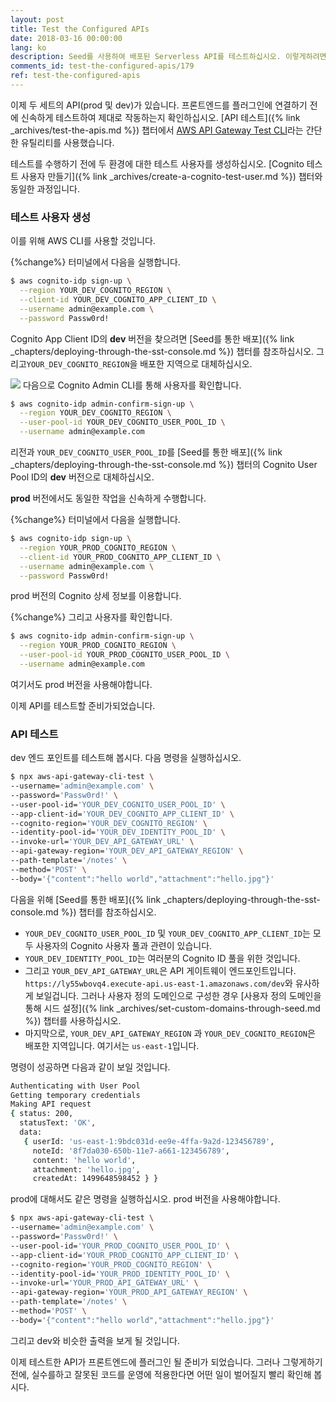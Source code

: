 ```yaml
---
layout: post
title: Test the Configured APIs
date: 2018-03-16 00:00:00
lang: ko
description: Seed를 사용하여 배포된 Serverless API를 테스트하십시오. 이렇게하려면 aws-api-gateway-cli-test의 NPM 패키지를 사용하고 운영 환경과 개발 환경을 모두 테스트하십시오. 
comments_id: test-the-configured-apis/179
ref: test-the-configured-apis
---
```


이제 두 세트의 API(prod 및 dev)가 있습니다. 프론트엔드를 플러그인에 연결하기 전에 신속하게 테스트하여 제대로 작동하는지 확인하십시오. [API 테스트]({% link _archives/test-the-apis.md %}) 챕터에서 [AWS API Gateway Test CLI](https://github.com/AnomalyInnovations/aws-api-gateway-cli-test)라는 간단한 유틸리티를 사용했습니다.

테스트를 수행하기 전에 두 환경에 대한 테스트 사용자를 생성하십시오. [Cognito 테스트 사용자 만들기]({% link _archives/create-a-cognito-test-user.md %}) 챕터와 동일한 과정입니다.

### 테스트 사용자 생성

이를 위해 AWS CLI를 사용할 것입니다.

{%change%} 터미널에서 다음을 실행합니다.

``` bash
$ aws cognito-idp sign-up \
  --region YOUR_DEV_COGNITO_REGION \
  --client-id YOUR_DEV_COGNITO_APP_CLIENT_ID \
  --username admin@example.com \
  --password Passw0rd!
```

Cognito App Client ID의 **dev** 버전을 찾으려면 [Seed를 통한 배포]({% link _chapters/deploying-through-the-sst-console.md %}) 챕터를 참조하십시오. 그리고`YOUR_DEV_COGNITO_REGION`을 배포한 지역으로 대체하십시오.

<img class="code-marker" src="/assets/s.png"/> 다음으로 Cognito Admin CLI를 통해 사용자를 확인합니다.

``` bash
$ aws cognito-idp admin-confirm-sign-up \
  --region YOUR_DEV_COGNITO_REGION \
  --user-pool-id YOUR_DEV_COGNITO_USER_POOL_ID \
  --username admin@example.com
```

리전과 `YOUR_DEV_COGNITO_USER_POOL_ID`를 [Seed를 통한 배포]({% link _chapters/deploying-through-the-sst-console.md %}) 챕터의 Cognito User Pool ID의 **dev** 버전으로 대체하십시오. 

**prod** 버전에서도 동일한 작업을 신속하게 수행합니다.

{%change%} 터미널에서 다음을 실행합니다.

``` bash
$ aws cognito-idp sign-up \
  --region YOUR_PROD_COGNITO_REGION \
  --client-id YOUR_PROD_COGNITO_APP_CLIENT_ID \
  --username admin@example.com \
  --password Passw0rd!
```

prod 버전의 Cognito 상세 정보를 이용합니다.

{%change%} 그리고 사용자를 확인합니다.

``` bash
$ aws cognito-idp admin-confirm-sign-up \
  --region YOUR_PROD_COGNITO_REGION \
  --user-pool-id YOUR_PROD_COGNITO_USER_POOL_ID \
  --username admin@example.com
```

여기서도 prod 버전을 사용해야합니다.

이제 API를 테스트할 준비가되었습니다.

### API 테스트

dev 엔드 포인트를 테스트해 봅시다. 다음 명령을 실행하십시오.

``` bash
$ npx aws-api-gateway-cli-test \
--username='admin@example.com' \
--password='Passw0rd!' \
--user-pool-id='YOUR_DEV_COGNITO_USER_POOL_ID' \
--app-client-id='YOUR_DEV_COGNITO_APP_CLIENT_ID' \
--cognito-region='YOUR_DEV_COGNITO_REGION' \
--identity-pool-id='YOUR_DEV_IDENTITY_POOL_ID' \
--invoke-url='YOUR_DEV_API_GATEWAY_URL' \
--api-gateway-region='YOUR_DEV_API_GATEWAY_REGION' \
--path-template='/notes' \
--method='POST' \
--body='{"content":"hello world","attachment":"hello.jpg"}'
```

다음을 위해 [Seed를 통한 배포]({% link _chapters/deploying-through-the-sst-console.md %}) 챕터를 참조하십시오.

- `YOUR_DEV_COGNITO_USER_POOL_ID` 및 `YOUR_DEV_COGNITO_APP_CLIENT_ID`는 모두 사용자의 Cognito 사용자 풀과 관련이 있습니다.
- `YOUR_DEV_IDENTITY_POOL_ID`는 여러분의 Cognito ID 풀을 위한 것입니다.
- 그리고 `YOUR_DEV_API_GATEWAY_URL`은 API 게이트웨이 엔드포인트입니다. `https://ly55wbovq4.execute-api.us-east-1.amazonaws.com/dev`와 유사하게 보일겁니다. 그러나 사용자 정의 도메인으로 구성한 경우 [사용자 정의 도메인을 통해 시드 설정]({% link _archives/set-custom-domains-through-seed.md %}) 챕터를 사용하십시오.
- 마지막으로, `YOUR_DEV_API_GATEWAY_REGION` 과 `YOUR_DEV_COGNITO_REGION`은 배포한 지역입니다. 여기서는 `us-east-1`입니다.

명령이 성공하면 다음과 같이 보일 것입니다.

``` bash
Authenticating with User Pool
Getting temporary credentials
Making API request
{ status: 200,
  statusText: 'OK',
  data: 
   { userId: 'us-east-1:9bdc031d-ee9e-4ffa-9a2d-123456789',
     noteId: '8f7da030-650b-11e7-a661-123456789',
     content: 'hello world',
     attachment: 'hello.jpg',
     createdAt: 1499648598452 } }
```

prod에 대해서도 같은 명령을 실행하십시오. prod 버전을 사용해야합니다.

``` bash
$ npx aws-api-gateway-cli-test \
--username='admin@example.com' \
--password='Passw0rd!' \
--user-pool-id='YOUR_PROD_COGNITO_USER_POOL_ID' \
--app-client-id='YOUR_PROD_COGNITO_APP_CLIENT_ID' \
--cognito-region='YOUR_PROD_COGNITO_REGION' \
--identity-pool-id='YOUR_PROD_IDENTITY_POOL_ID' \
--invoke-url='YOUR_PROD_API_GATEWAY_URL' \
--api-gateway-region='YOUR_PROD_API_GATEWAY_REGION' \
--path-template='/notes' \
--method='POST' \
--body='{"content":"hello world","attachment":"hello.jpg"}'
```

그리고 dev와 비슷한 출력을 보게 될 것입니다.

이제 테스트한 API가 프론트엔드에 플러그인 될 준비가 되었습니다. 그러나 그렇게하기 전에, 실수를하고 잘못된 코드를 운영에 적용한다면 어떤 일이 벌어질지 빨리 확인해 봅시다.
